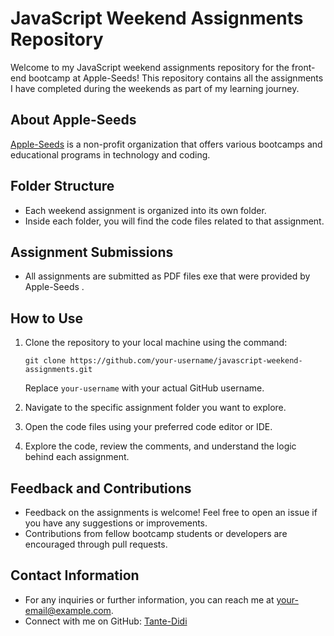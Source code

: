 
# JavaScript Weekend Assignments Repository

Welcome to my JavaScript weekend assignments repository for the front-end bootcamp at Apple-Seeds! This repository contains all the assignments I have completed during the weekends as part of my learning journey.

## About Apple-Seeds

[Apple-Seeds](https://www.appleseeds.org.il/) is a non-profit organization that offers various bootcamps and educational programs in technology and coding.

## Folder Structure

- Each weekend assignment is organized into its own folder.
- Inside each folder, you will find the code files related to that assignment.

## Assignment Submissions

- All assignments are submitted as PDF files exe that were provided by Apple-Seeds .

## How to Use

1. Clone the repository to your local machine using the command:
   ```
   git clone https://github.com/your-username/javascript-weekend-assignments.git
   ```
   Replace `your-username` with your actual GitHub username.

2. Navigate to the specific assignment folder you want to explore.

3. Open the code files using your preferred code editor or IDE.

4. Explore the code, review the comments, and understand the logic behind each assignment.

## Feedback and Contributions

- Feedback on the assignments is welcome! Feel free to open an issue if you have any suggestions or improvements.
- Contributions from fellow bootcamp students or developers are encouraged through pull requests.

## Contact Information

- For any inquiries or further information, you can reach me at [your-email@example.com](mailto:didiarmoni@gmail.com).
- Connect with me on GitHub: [Tante-Didi](https://github.com/YourGitHubUsername)
